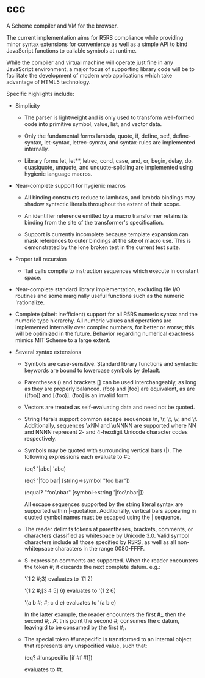 ccc
===

A Scheme compiler and VM for the browser.

The current implementation aims for R5RS compliance while providing minor
syntax extensions for convenience as well as a simple API to bind
JavaScript functions to callable symbols at runtime.

While the compiler and virtual machine will operate just fine in any
JavaScript environment, a major focus of supporting library code will be to
facilitate the development of modern web applications which take advantage
of HTML5 technology.

Specific highlights include:

* Simplicity

    - The parser is lightweight and is only used to transform well-formed
      code into primitive symbol, value, list, and vector data.

    - Only the fundamental forms lambda, quote, if, define, set!,
      define-syntax, let-syntax, letrec-synrax, and syntax-rules are
      implemented internally.
      
    - Library forms let, let**, letrec, cond, case, and, or, begin, delay,
      do, quasiquote, unquote, and unquote-spliciing are implemented using
      hygienic language macros.

* Near-complete support for hygienic macros

    - All binding constructs reduce to lambdas, and lambda bindings may
      shadow syntactic literals throughout the extent of their scope.
      
    - An identifier reference emitted by a macro transformer retains its
      binding from the site of the transformer's specification.
      
    - Support is currently incomplete because template expansion can mask
      references to outer bindings at the site of macro use.  This is
      demonstrated by the lone broken test in the current test suite.

* Proper tail recursion
    
    - Tail calls compile to instruction sequences which execute in constant
      space.

* Near-complete standard library implementation, excluding file I/O routines
  and some marginally useful functions such as the numeric 'rationalize.

* Complete (albeit inefficient) support for all R5RS numeric syntax and
  the numeric type hierarchy.  All numeric values and operations are
  implemented internally over complex numbers, for better or worse; this
  will be optimized in the future.  Behavior regarding numerical exactness
  mimics MIT Scheme to a large extent.

* Several syntax extensions

    - Symbols are case-sensitive.  Standard library functions and syntactic
      keywords are bound to lowercase symbols by default.
      
    - Parentheses () and brackets [] can be used interchangeably, as long
      as they are properly balanced.  (foo) and [foo] are equivalent,
      as are ([foo]) and [(foo)].  (foo] is an invalid form.
      
    - Vectors are treated as self-evaluating data and need not be quoted.
      
    - String literals support common escape sequences \n, \r, \t, \v, and \f.
      Additionally, sequences \xNN and \uNNNN are supported where NN and
      NNNN represent 2- and 4-hexdigit Unicode character codes respectively.
      
    - Symbols may be quoted with surrounding vertical bars (|).  The following
      expressions each evaluate to #t:
      
        (eq? '|abc| 'abc)
        
        (eq? '|foo bar| [string->symbol "foo bar"])
        
        (equal? "foo\nbar" [symbol->string '|foo\nbar|])
        
      All escape sequences supported by the string literal syntax are
      supported within |-quotation.  Additionally, vertical bars appearing
      in quoted symbol names must be escaped using the \| sequence.
      
    - The reader delimits tokens at parentheses, brackets, comments, or
      characters classified as whitespace by Unicode 3.0.  Valid symbol
      characters include all those specified by R5RS, as well as all
      non-whitepsace characters in the range 0080-FFFF.
      
    - S-expression comments are supported.  When the reader encounters
      the token #; it discards the next complete datum.  e.g.:
      
        '(1 2 #;3) evaluates to '(1 2)
        
        '(1 2 #;[3 4 5] 6) evaluates to '(1 2 6)
        
        '(a b #; #; c d e) evaluates to '(a b e)
        
      In the latter example, the reader encounters the first #;, then
      the second #;.  At this point the second #; consumes the c datum,
      leaving d to be consumed by the first #;.
    
    - The special token #!unspecific is transformed to an internal
      object that represents any unspecified value, such that:
      
        (eq? #!unspecific [if #f #f])
        
      evaluates to #t.
